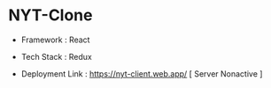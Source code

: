 # NYT-Clone

+ Framework : React
+ Tech Stack : Redux

+ Deployment Link : https://nyt-client.web.app/  [ Server Nonactive ]
